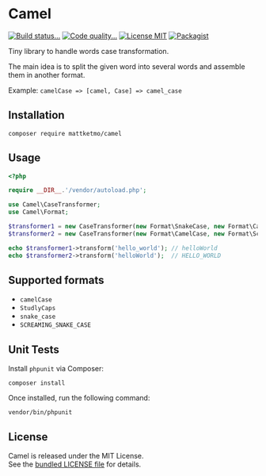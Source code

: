 # Camel

[![Build status...](https://img.shields.io/travis/MattKetmo/camel.svg?style=flat)](http://travis-ci.org/MattKetmo/camel)
[![Code quality...](https://img.shields.io/scrutinizer/g/MattKetmo/camel.svg?style=flat)](https://scrutinizer-ci.com/g/MattKetmo/camel/)
[![License MIT](http://img.shields.io/badge/license-MIT-blue.svg?style=flat)](https://github.com/MattKetmo/camel/blob/master/LICENSE)
[![Packagist](http://img.shields.io/packagist/v/mattketmo/camel.svg?style=flat)](https://packagist.org/packages/mattketmo/camel)

Tiny library to handle words case transformation.

The main idea is to split the given word into several words and assemble them
in another format.

Example: `camelCase => [camel, Case] => camel_case`

## Installation

```shell
composer require mattketmo/camel
```

## Usage

```php
<?php

require __DIR__.'/vendor/autoload.php';

use Camel\CaseTransformer;
use Camel\Format;

$transformer1 = new CaseTransformer(new Format\SnakeCase, new Format\CamelCase);
$transformer2 = new CaseTransformer(new Format\CamelCase, new Format\ScreamingSnakeCase);

echo $transformer1->transform('hello_world'); // helloWorld
echo $transformer2->transform('helloWorld');  // HELLO_WORLD
```

## Supported formats

- `camelCase`
- `StudlyCaps`
- `snake_case`
- `SCREAMING_SNAKE_CASE`

## Unit Tests

Install `phpunit` via Composer:

```shell
composer install
```

Once installed, run the following command:

```shell
vendor/bin/phpunit
```

## License

Camel is released under the MIT License.  
See the [bundled LICENSE file](LICENSE) for details.
